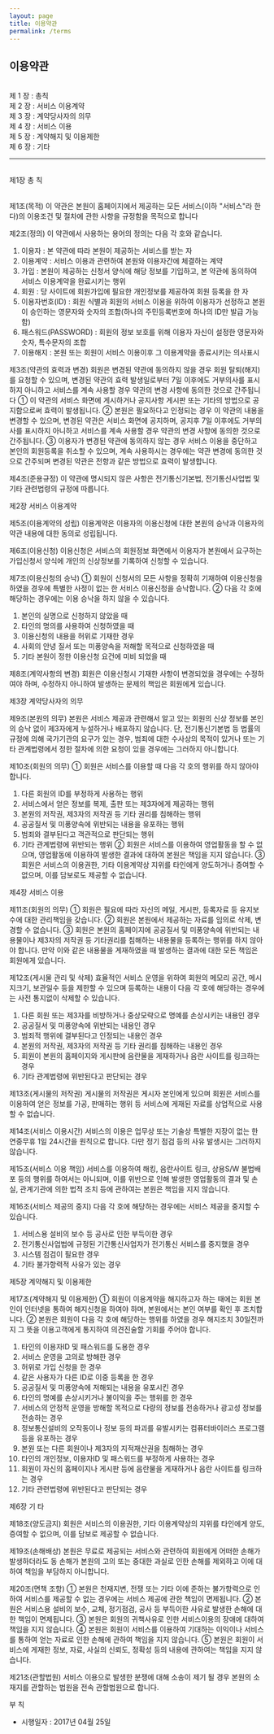 ```yaml
---
layout: page
title: 이용약관
permalink: /terms
---
```


<h2 class="content-heading">
  <strong>이용약관</strong>
</h2>

<p style="white-space:pre-line">
  제 1 장 : 총칙
  제 2 장 : 서비스 이용계약 
  제 3 장 : 계약당사자의 의무 
  제 4 장 : 서비스 이용 
  제 5 장 : 계약해지 및 이용제한 
  제 6 장 : 기타 
</p>

<hr>

<p style="white-space:pre-line">
  제1장 총 칙 

  제1조(목적) 
  이 약관은 본원이 홈페이지에서 제공하는 모든 서비스(이하 "서비스"라 한다)의 이용조건 및 절차에 관한 사항을 규정함을 목적으로 합니다 

  제2조(정의) 
  이 약관에서 사용하는 용어의 정의는 다음 각 호와 같습니다.
  1. 이용자 : 본 약관에 따라 본원이 제공하는 서비스를 받는 자 
  2. 이용계약 : 서비스 이용과 관련하여 본원와 이용자간에 체결하는 계약 
  3. 가입 : 본원이 제공하는 신청서 양식에 해당 정보를 기입하고, 본 약관에 동의하여 서비스 이용계약을 완료시키는 행위 
  4. 회원 : 당 사이트에 회원가입에 필요한 개인정보를 제공하여 회원 등록을 한 자 
  5. 이용자번호(ID) : 회원 식별과 회원의 서비스 이용을 위하여 이용자가 선정하고 본원이 승인하는 
  영문자와 숫자의 조합(하나의 주민등록번호에 하나의 ID만 발급 가능함) 
  6. 패스워드(PASSWORD) : 회원의 정보 보호를 위해 이용자 자신이 설정한 영문자와 숫자, 특수문자의 조합 
  7. 이용해지 : 본원 또는 회원이 서비스 이용이후 그 이용계약을 종료시키는 의사표시 

  제3조(약관의 효력과 변경) 
  회원은 변경된 약관에 동의하지 않을 경우 회원 탈퇴(해지)를 요청할 수 있으며, 변경된 약관의 효력 발생일로부터 7일 이후에도 거부의사를 표시하지 아니하고 서비스를 계속 사용할 경우 약관의 변경 사항에 동의한 것으로 간주됩니다 
  ① 이 약관의 서비스 화면에 게시하거나 공지사항 게시판 또는 기타의 방법으로 공지함으로써 효력이 발생됩니다. 
  ② 본원은 필요하다고 인정되는 경우 이 약관의 내용을 변경할 수 있으며, 변경된 약관은 서비스 화면에 공지하며, 공지후 7일 이후에도 거부의사를 표시하지 아니하고 서비스를 계속 사용할 경우 약관의 변경 사항에 동의한 것으로 간주됩니다. 
  ③ 이용자가 변경된 약관에 동의하지 않는 경우 서비스 이용을 중단하고 본인의 회원등록을 취소할 수 있으며, 계속 사용하시는 경우에는 약관 변경에 동의한 것으로 간주되며 변경된 약관은 전항과 같은 방법으로 효력이 발생합니다. 

  제4조(준용규정) 
  이 약관에 명시되지 않은 사항은 전기통신기본법, 전기통신사업법 및 기타 관련법령의 규정에 따릅니다. 

  제2장 서비스 이용계약 

  제5조(이용계약의 성립) 
  이용계약은 이용자의 이용신청에 대한 본원의 승낙과 이용자의 약관 내용에 대한 동의로 성립됩니다. 

  제6조(이용신청) 
  이용신청은 서비스의 회원정보 화면에서 이용자가 본원에서 요구하는 가입신청서 양식에 개인의 신상정보를 기록하여 신청할 수 있습니다. 

  제7조(이용신청의 승낙) 
  ① 회원이 신청서의 모든 사항을 정확히 기재하여 이용신청을 하였을 경우에 특별한 사정이 없는 한 서비스 이용신청을 승낙합니다. 
  ② 다음 각 호에 해당하는 경우에는 이용 승낙을 하지 않을 수 있습니다. 
  1. 본인의 실명으로 신청하지 않았을 때 
  2. 타인의 명의를 사용하여 신청하였을 때 
  3. 이용신청의 내용을 허위로 기재한 경우 
  4. 사회의 안녕 질서 또는 미풍양속을 저해할 목적으로 신청하였을 때 
  5. 기타 본원이 정한 이용신청 요건에 미비 되었을 때 

  제8조(계약사항의 변경) 
  회원은 이용신청시 기재한 사항이 변경되었을 경우에는 수정하여야 하며, 수정하지 아니하여 발생하는 문제의 책임은 회원에게 있습니다. 

  제3장 계약당사자의 의무 

  제9조(본원의 의무) 
  본원은 서비스 제공과 관련해서 알고 있는 회원의 신상 정보를 본인의 승낙 없이 제3자에게 누설하거나 배포하지 않습니다. 단, 전기통신기본법 등 법률의 규정에 의해 국가기관의 요구가 있는 경우, 범죄에 대한 수사상의 목적이 있거나 또는 기타 관계법령에서 정한 절차에 의한 요청이 있을 경우에는 그러하지 아니합니다. 

  제10조(회원의 의무) 
  ① 회원은 서비스를 이용할 때 다음 각 호의 행위를 하지 않아야 합니다. 
  1. 다른 회원의 ID를 부정하게 사용하는 행위 
  2. 서비스에서 얻은 정보를 복제, 출판 또는 제3자에게 제공하는 행위 
  3. 본원의 저작권, 제3자의 저작권 등 기타 권리를 침해하는 행위 
  4. 공공질서 및 미풍양속에 위반되는 내용을 유포하는 행위 
  5. 범죄와 결부된다고 객관적으로 판단되는 행위 
  6. 기타 관계법령에 위반되는 행위 
  ② 회원은 서비스를 이용하여 영업활동을 할 수 없으며, 영업활동에 이용하여 발생한 결과에 대하여 본원은 책임을 지지 않습니다. 
  ③ 회원은 서비스의 이용권한, 기타 이용계약상 지위를 타인에게 양도하거나 증여할 수 없으며, 이를 담보로도 제공할 수 없습니다. 

  제4장 서비스 이용 

  제11조(회원의 의무) 
  ① 회원은 필요에 따라 자신의 메일, 게시판, 등록자료 등 유지보수에 대한 관리책임을 갖습니다. 
  ② 회원은 본원에서 제공하는 자료를 임의로 삭제, 변경할 수 없습니다. 
  ③ 회원은 본원의 홈페이지에 공공질서 및 미풍양속에 위반되는 내용물이나 제3자의 저작권 등 기타권리를 침해하는 내용물을 등록하는 행위를 하지 않아야 합니다. 만약 이와 같은 내용물을 게재하였을 때 발생하는 결과에 대한 모든 책임은 회원에게 있습니다. 

  제12조(게시물 관리 및 삭제) 
  효율적인 서비스 운영을 위하여 회원의 메모리 공간, 메시지크기, 보관일수 등을 제한할 수 있으며 등록하는 내용이 다음 각 호에 해당하는 경우에는 사전 통지없이 삭제할 수 있습니다. 
  1. 다른 회원 또는 제3자를 비방하거나 중상모략으로 명예를 손상시키는 내용인 경우 
  2. 공공질서 및 미풍양속에 위반되는 내용인 경우 
  3. 범죄적 행위에 결부된다고 인정되는 내용인 경우 
  4. 본원의 저작권, 제3자의 저작권 등 기타 권리를 침해하는 내용인 경우 
  5. 회원이 본원의 홈페이지와 게시판에 음란물을 게재하거나 음란 사이트를 링크하는 경우 
  6. 기타 관계법령에 위반된다고 판단되는 경우 

  제13조(게시물의 저작권) 
  게시물의 저작권은 게시자 본인에게 있으며 회원은 서비스를 이용하여 얻은 정보를 가공, 판매하는 행위 등 서비스에 게재된 자료를 상업적으로 사용할 수 없습니다. 

  제14조(서비스 이용시간) 
  서비스의 이용은 업무상 또는 기술상 특별한 지장이 없는 한 연중무휴 1일 24시간을 원칙으로 합니다. 다만 정기 점검 등의 사유 발생시는 그러하지 않습니다. 

  제15조(서비스 이용 책임) 
  서비스를 이용하여 해킹, 음란사이트 링크, 상용S/W 불법배포 등의 행위를 하여서는 아니되며, 이를 위반으로 인해 발생한 영업활동의 결과 및 손실, 관계기관에 의한 법적 조치 등에 관하여는 본원은 책임을 지지 않습니다. 

  제16조(서비스 제공의 중지) 
  다음 각 호에 해당하는 경우에는 서비스 제공을 중지할 수 있습니다. 
  1. 서비스용 설비의 보수 등 공사로 인한 부득이한 경우 
  2. 전기통신사업법에 규정된 기간통신사업자가 전기통신 서비스를 중지했을 경우 
  3. 시스템 점검이 필요한 경우 
  4. 기타 불가항력적 사유가 있는 경우 

  제5장 계약해지 및 이용제한 

  제17조(계약해지 및 이용제한) 
  ① 회원이 이용계약을 해지하고자 하는 때에는 회원 본인이 인터넷을 통하여 해지신청을 하여야 하며, 본원에서는 본인 여부를 확인 후 조치합니다. 
  ② 본원은 회원이 다음 각 호에 해당하는 행위를 하였을 경우 해지조치 30일전까지 그 뜻을 이용고객에게 통지하여 의견진술할 기회를 주어야 합니다. 
  1. 타인의 이용자ID 및 패스워드를 도용한 경우 
  2. 서비스 운영을 고의로 방해한 경우 
  3. 허위로 가입 신청을 한 경우 
  4. 같은 사용자가 다른 ID로 이중 등록을 한 경우 
  5. 공공질서 및 미풍양속에 저해되는 내용을 유포시킨 경우 
  6. 타인의 명예를 손상시키거나 불이익을 주는 행위를 한 경우 
  7. 서비스의 안정적 운영을 방해할 목적으로 다량의 정보를 전송하거나 광고성 정보를 전송하는 경우 
  8. 정보통신설비의 오작동이나 정보 등의 파괴를 유발시키는 컴퓨터바이러스 프로그램 등을 유포하는 경우 
  9. 본원 또는 다른 회원이나 제3자의 지적재산권을 침해하는 경우 
  10. 타인의 개인정보, 이용자ID 및 패스워드를 부정하게 사용하는 경우 
  11. 회원이 자신의 홈페이지나 게시판 등에 음란물을 게재하거나 음란 사이트를 링크하는 경우 
  12. 기타 관련법령에 위반된다고 판단되는 경우 

  제6장 기 타 

  제18조(양도금지) 
  회원은 서비스의 이용권한, 기타 이용계약상의 지위를 타인에게 양도, 증여할 수 없으며, 이를 담보로 제공할 수 없습니다. 

  제19조(손해배상) 
  본원은 무료로 제공되는 서비스와 관련하여 회원에게 어떠한 손해가 발생하더라도 동 손해가 본원의 고의 또는 중대한 과실로 인한 손해를 제외하고 이에 대하여 책임을 부담하지 아니합니다. 

  제20조(면책 조항) 
  ① 본원은 천재지변, 전쟁 또는 기타 이에 준하는 불가항력으로 인하여 서비스를 제공할 수 없는 경우에는 서비스 제공에 관한 책임이 면제됩니다. 
  ② 본원은 서비스용 설비의 보수, 교체, 정기점검, 공사 등 부득이한 사유로 발생한 손해에 대한 책임이 면제됩니다. 
  ③ 본원은 회원의 귀책사유로 인한 서비스이용의 장애에 대하여 책임을 지지 않습니다. 
  ④ 본원은 회원이 서비스를 이용하여 기대하는 이익이나 서비스를 통하여 얻는 자료로 인한 손해에 관하여 책임을 지지 않습니다. 
  ⑤ 본원은 회원이 서비스에 게재한 정보, 자료, 사실의 신뢰도, 정확성 등의 내용에 관하여는 책임을 지지 않습니다. 

  제21조(관할법원) 
  서비스 이용으로 발생한 분쟁에 대해 소송이 제기 될 경우 본원의 소재지를 관할하는 법원을 전속 관할법원으로 합니다. 

  부 칙 
  - 시행일자 : 2017년 04월 25일
</p>
